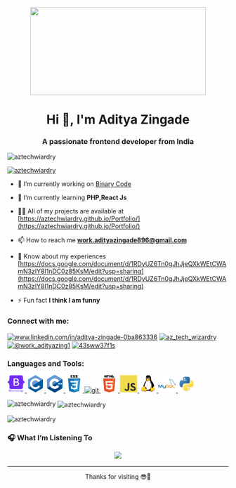 <div align="center">
  <img align="center" height="200px" width="400px" src="https://camo.githubusercontent.com/85add4a9633786947f86fe4e86eb5aca6b190ff47345434755a0d98f488fefa7/68747470733a2f2f646576656c6f706572732e67697068792e636f6d2f6272616e63682f6d61737465722f7374617469632f6170692d35313264333663303936363236383237313731303861333862626235633537642e676966"/>
</div>
<h1 align="center">Hi 👋, I'm Aditya Zingade</h1>
<h3 align="center">A passionate frontend developer from India</h3>

<p align="left"> <img src="https://komarev.com/ghpvc/?username=aztechwiardry&label=Profile%20views&color=0e75b6&style=flat" alt="aztechwiardry" /> </p>

<p align="left"> <a href="https://github.com/ryo-ma/github-profile-trophy"><img src="https://github-profile-trophy.vercel.app/?username=aztechwiardry" alt="aztechwiardry" /></a> </p>

- 🔭 I’m currently working on [Binary Code](https://github.com/AdityaPatil108/BinaryCode.git)

- 🌱 I’m currently learning **PHP,React Js**

- 👨‍💻 All of my projects are available at [https://aztechwiardry.github.io/Portfolio/](https://aztechwiardry.github.io/Portfolio/)

- 📫 How to reach me **work.adityazingade896@gmail.com**

- 📄 Know about my experiences [https://docs.google.com/document/d/1RDyUZ6Tn0gJhJjeQXkWEtCWAmN3zlY8I1nDC0z85KsM/edit?usp=sharing](https://docs.google.com/document/d/1RDyUZ6Tn0gJhJjeQXkWEtCWAmN3zlY8I1nDC0z85KsM/edit?usp=sharing)

- ⚡ Fun fact **I think I am funny**

<h3 align="left">Connect with me:</h3>
<p align="left">
<a href="https://linkedin.com/in/www.linkedin.com/in/aditya-zingade-0ba863336" target="blank"><img align="center" src="https://raw.githubusercontent.com/rahuldkjain/github-profile-readme-generator/master/src/images/icons/Social/linked-in-alt.svg" alt="www.linkedin.com/in/aditya-zingade-0ba863336" height="30" width="40" /></a>
<a href="https://instagram.com/az_tech_wizardry" target="blank"><img align="center" src="https://raw.githubusercontent.com/rahuldkjain/github-profile-readme-generator/master/src/images/icons/Social/instagram.svg" alt="az_tech_wizardry" height="30" width="40" /></a>
<a href="https://www.hackerrank.com/@work_adityazing1" target="blank"><img align="center" src="https://raw.githubusercontent.com/rahuldkjain/github-profile-readme-generator/master/src/images/icons/Social/hackerrank.svg" alt="@work_adityazing1" height="30" width="40" /></a>
<a href="https://www.leetcode.com/43sww37f1s" target="blank"><img align="center" src="https://raw.githubusercontent.com/rahuldkjain/github-profile-readme-generator/master/src/images/icons/Social/leet-code.svg" alt="43sww37f1s" height="30" width="40" /></a>
</p>

<h3 align="left">Languages and Tools:</h3>
<p align="left"> <a href="https://getbootstrap.com" target="_blank" rel="noreferrer"> <img src="https://raw.githubusercontent.com/devicons/devicon/master/icons/bootstrap/bootstrap-plain-wordmark.svg" alt="bootstrap" width="40" height="40"/> </a> <a href="https://www.cprogramming.com/" target="_blank" rel="noreferrer"> <img src="https://raw.githubusercontent.com/devicons/devicon/master/icons/c/c-original.svg" alt="c" width="40" height="40"/> </a> <a href="https://www.w3schools.com/cpp/" target="_blank" rel="noreferrer"> <img src="https://raw.githubusercontent.com/devicons/devicon/master/icons/cplusplus/cplusplus-original.svg" alt="cplusplus" width="40" height="40"/> </a> <a href="https://www.w3schools.com/css/" target="_blank" rel="noreferrer"> <img src="https://raw.githubusercontent.com/devicons/devicon/master/icons/css3/css3-original-wordmark.svg" alt="css3" width="40" height="40"/> </a> <a href="https://git-scm.com/" target="_blank" rel="noreferrer"> <img src="https://www.vectorlogo.zone/logos/git-scm/git-scm-icon.svg" alt="git" width="40" height="40"/> </a> <a href="https://www.w3.org/html/" target="_blank" rel="noreferrer"> <img src="https://raw.githubusercontent.com/devicons/devicon/master/icons/html5/html5-original-wordmark.svg" alt="html5" width="40" height="40"/> </a> <a href="https://developer.mozilla.org/en-US/docs/Web/JavaScript" target="_blank" rel="noreferrer"> <img src="https://raw.githubusercontent.com/devicons/devicon/master/icons/javascript/javascript-original.svg" alt="javascript" width="40" height="40"/> </a> <a href="https://www.linux.org/" target="_blank" rel="noreferrer"> <img src="https://raw.githubusercontent.com/devicons/devicon/master/icons/linux/linux-original.svg" alt="linux" width="40" height="40"/> </a> <a href="https://www.mysql.com/" target="_blank" rel="noreferrer"> <img src="https://raw.githubusercontent.com/devicons/devicon/master/icons/mysql/mysql-original-wordmark.svg" alt="mysql" width="40" height="40"/> </a> <a href="https://www.python.org" target="_blank" rel="noreferrer"> <img src="https://raw.githubusercontent.com/devicons/devicon/master/icons/python/python-original.svg" alt="python" width="40" height="40"/> </a> </p>

<p><img align="left" src="https://github-readme-stats.vercel.app/api/top-langs?username=aztechwiardry&show_icons=true&locale=en&layout=compact" alt="aztechwiardry" /></p>

<p>&nbsp;<img align="center" src="https://github-readme-stats.vercel.app/api?username=aztechwiardry&show_icons=true&locale=en" alt="aztechwiardry" /></p>

<p><img align="center" src="https://github-readme-streak-stats.herokuapp.com/?user=aztechwiardry&" alt="aztechwiardry" /></p>

### 🎧 What I’m Listening To

<p align="center">
  <a href="https://open.spotify.com/user/31dp2c7okvvz6k5mcogjxgevvtfu">
    <img src="[https://open.spotify.com/playlist/37i9dQZF1DWTwbZHrJRIgD?si=mi55VGAhRLejtw5VOVqAIQ](https://spotify-recently-played-readme.vercel.app/api?user=31dp2c7okvvz6k5mcogjxgevvtfu&count=2&unique=true)" width="400"/>
  </a>
</p>

----

<p align="center">
  Thanks for visiting 😎🤝
</p>

